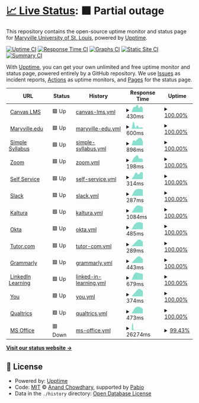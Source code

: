 # [📈 Live Status](https://Maryville-University-DLX.github.io/saints-status): <!--live status--> **🟧 Partial outage**

This repository contains the open-source uptime monitor and status page for [Maryville University of St. Louis](https://www.maryville.edu), powered by [Upptime](https://github.com/upptime/upptime).

[![Uptime CI](https://github.com/Maryville-University-DLX/saints-status/workflows/Uptime%20CI/badge.svg)](https://github.com/Maryville-University-DLX/saints-status/actions?query=workflow%3A%22Uptime+CI%22)
[![Response Time CI](https://github.com/Maryville-University-DLX/saints-status/workflows/Response%20Time%20CI/badge.svg)](https://github.com/Maryville-University-DLX/saints-status/actions?query=workflow%3A%22Response+Time+CI%22)
[![Graphs CI](https://github.com/Maryville-University-DLX/saints-status/workflows/Graphs%20CI/badge.svg)](https://github.com/Maryville-University-DLX/saints-status/actions?query=workflow%3A%22Graphs+CI%22)
[![Static Site CI](https://github.com/Maryville-University-DLX/saints-status/workflows/Static%20Site%20CI/badge.svg)](https://github.com/Maryville-University-DLX/saints-status/actions?query=workflow%3A%22Static+Site+CI%22)
[![Summary CI](https://github.com/Maryville-University-DLX/saints-status/workflows/Summary%20CI/badge.svg)](https://github.com/Maryville-University-DLX/saints-status/actions?query=workflow%3A%22Summary+CI%22)

With [Upptime](https://upptime.js.org), you can get your own unlimited and free uptime monitor and status page, powered entirely by a GitHub repository. We use [Issues](https://github.com/Maryville-University-DLX/saints-status/issues) as incident reports, [Actions](https://github.com/Maryville-University-DLX/saints-status/actions) as uptime monitors, and [Pages](https://Maryville-University-DLX.github.io/saints-status) for the status page.

<!--start: status pages-->
<!-- This summary is generated by Upptime (https://github.com/upptime/upptime) -->
<!-- Do not edit this manually, your changes will be overwritten -->
<!-- prettier-ignore -->
| URL | Status | History | Response Time | Uptime |
| --- | ------ | ------- | ------------- | ------ |
| <img alt="" src="https://maryville.instructure.com/favicon.ico" height="13"> [Canvas LMS](https://maryville.instructure.com) | 🟩 Up | [canvas-lms.yml](https://github.com/Maryville-University-DLX/saints-status/commits/HEAD/history/canvas-lms.yml) | <details><summary><img alt="Response time graph" src="./graphs/canvas-lms/response-time-week.png" height="20"> 430ms</summary><br><a href="https://Maryville-University-DLX.github.io/saints-status/history/canvas-lms"><img alt="Response time 430" src="https://img.shields.io/endpoint?url=https%3A%2F%2Fraw.githubusercontent.com%2FMaryville-University-DLX%2Fsaints-status%2FHEAD%2Fapi%2Fcanvas-lms%2Fresponse-time.json"></a><br><a href="https://Maryville-University-DLX.github.io/saints-status/history/canvas-lms"><img alt="24-hour response time 430" src="https://img.shields.io/endpoint?url=https%3A%2F%2Fraw.githubusercontent.com%2FMaryville-University-DLX%2Fsaints-status%2FHEAD%2Fapi%2Fcanvas-lms%2Fresponse-time-day.json"></a><br><a href="https://Maryville-University-DLX.github.io/saints-status/history/canvas-lms"><img alt="7-day response time 430" src="https://img.shields.io/endpoint?url=https%3A%2F%2Fraw.githubusercontent.com%2FMaryville-University-DLX%2Fsaints-status%2FHEAD%2Fapi%2Fcanvas-lms%2Fresponse-time-week.json"></a><br><a href="https://Maryville-University-DLX.github.io/saints-status/history/canvas-lms"><img alt="30-day response time 430" src="https://img.shields.io/endpoint?url=https%3A%2F%2Fraw.githubusercontent.com%2FMaryville-University-DLX%2Fsaints-status%2FHEAD%2Fapi%2Fcanvas-lms%2Fresponse-time-month.json"></a><br><a href="https://Maryville-University-DLX.github.io/saints-status/history/canvas-lms"><img alt="1-year response time 430" src="https://img.shields.io/endpoint?url=https%3A%2F%2Fraw.githubusercontent.com%2FMaryville-University-DLX%2Fsaints-status%2FHEAD%2Fapi%2Fcanvas-lms%2Fresponse-time-year.json"></a></details> | <details><summary><a href="https://Maryville-University-DLX.github.io/saints-status/history/canvas-lms">100.00%</a></summary><a href="https://Maryville-University-DLX.github.io/saints-status/history/canvas-lms"><img alt="All-time uptime 100.00%" src="https://img.shields.io/endpoint?url=https%3A%2F%2Fraw.githubusercontent.com%2FMaryville-University-DLX%2Fsaints-status%2FHEAD%2Fapi%2Fcanvas-lms%2Fuptime.json"></a><br><a href="https://Maryville-University-DLX.github.io/saints-status/history/canvas-lms"><img alt="24-hour uptime 100.00%" src="https://img.shields.io/endpoint?url=https%3A%2F%2Fraw.githubusercontent.com%2FMaryville-University-DLX%2Fsaints-status%2FHEAD%2Fapi%2Fcanvas-lms%2Fuptime-day.json"></a><br><a href="https://Maryville-University-DLX.github.io/saints-status/history/canvas-lms"><img alt="7-day uptime 100.00%" src="https://img.shields.io/endpoint?url=https%3A%2F%2Fraw.githubusercontent.com%2FMaryville-University-DLX%2Fsaints-status%2FHEAD%2Fapi%2Fcanvas-lms%2Fuptime-week.json"></a><br><a href="https://Maryville-University-DLX.github.io/saints-status/history/canvas-lms"><img alt="30-day uptime 100.00%" src="https://img.shields.io/endpoint?url=https%3A%2F%2Fraw.githubusercontent.com%2FMaryville-University-DLX%2Fsaints-status%2FHEAD%2Fapi%2Fcanvas-lms%2Fuptime-month.json"></a><br><a href="https://Maryville-University-DLX.github.io/saints-status/history/canvas-lms"><img alt="1-year uptime 100.00%" src="https://img.shields.io/endpoint?url=https%3A%2F%2Fraw.githubusercontent.com%2FMaryville-University-DLX%2Fsaints-status%2FHEAD%2Fapi%2Fcanvas-lms%2Fuptime-year.json"></a></details>
| <img alt="" src="https://icons.duckduckgo.com/ip3/www.maryville.edu.ico" height="13"> [Maryville.edu](https://www.maryville.edu) | 🟩 Up | [maryville-edu.yml](https://github.com/Maryville-University-DLX/saints-status/commits/HEAD/history/maryville-edu.yml) | <details><summary><img alt="Response time graph" src="./graphs/maryville-edu/response-time-week.png" height="20"> 600ms</summary><br><a href="https://Maryville-University-DLX.github.io/saints-status/history/maryville-edu"><img alt="Response time 600" src="https://img.shields.io/endpoint?url=https%3A%2F%2Fraw.githubusercontent.com%2FMaryville-University-DLX%2Fsaints-status%2FHEAD%2Fapi%2Fmaryville-edu%2Fresponse-time.json"></a><br><a href="https://Maryville-University-DLX.github.io/saints-status/history/maryville-edu"><img alt="24-hour response time 600" src="https://img.shields.io/endpoint?url=https%3A%2F%2Fraw.githubusercontent.com%2FMaryville-University-DLX%2Fsaints-status%2FHEAD%2Fapi%2Fmaryville-edu%2Fresponse-time-day.json"></a><br><a href="https://Maryville-University-DLX.github.io/saints-status/history/maryville-edu"><img alt="7-day response time 600" src="https://img.shields.io/endpoint?url=https%3A%2F%2Fraw.githubusercontent.com%2FMaryville-University-DLX%2Fsaints-status%2FHEAD%2Fapi%2Fmaryville-edu%2Fresponse-time-week.json"></a><br><a href="https://Maryville-University-DLX.github.io/saints-status/history/maryville-edu"><img alt="30-day response time 600" src="https://img.shields.io/endpoint?url=https%3A%2F%2Fraw.githubusercontent.com%2FMaryville-University-DLX%2Fsaints-status%2FHEAD%2Fapi%2Fmaryville-edu%2Fresponse-time-month.json"></a><br><a href="https://Maryville-University-DLX.github.io/saints-status/history/maryville-edu"><img alt="1-year response time 600" src="https://img.shields.io/endpoint?url=https%3A%2F%2Fraw.githubusercontent.com%2FMaryville-University-DLX%2Fsaints-status%2FHEAD%2Fapi%2Fmaryville-edu%2Fresponse-time-year.json"></a></details> | <details><summary><a href="https://Maryville-University-DLX.github.io/saints-status/history/maryville-edu">100.00%</a></summary><a href="https://Maryville-University-DLX.github.io/saints-status/history/maryville-edu"><img alt="All-time uptime 100.00%" src="https://img.shields.io/endpoint?url=https%3A%2F%2Fraw.githubusercontent.com%2FMaryville-University-DLX%2Fsaints-status%2FHEAD%2Fapi%2Fmaryville-edu%2Fuptime.json"></a><br><a href="https://Maryville-University-DLX.github.io/saints-status/history/maryville-edu"><img alt="24-hour uptime 100.00%" src="https://img.shields.io/endpoint?url=https%3A%2F%2Fraw.githubusercontent.com%2FMaryville-University-DLX%2Fsaints-status%2FHEAD%2Fapi%2Fmaryville-edu%2Fuptime-day.json"></a><br><a href="https://Maryville-University-DLX.github.io/saints-status/history/maryville-edu"><img alt="7-day uptime 100.00%" src="https://img.shields.io/endpoint?url=https%3A%2F%2Fraw.githubusercontent.com%2FMaryville-University-DLX%2Fsaints-status%2FHEAD%2Fapi%2Fmaryville-edu%2Fuptime-week.json"></a><br><a href="https://Maryville-University-DLX.github.io/saints-status/history/maryville-edu"><img alt="30-day uptime 100.00%" src="https://img.shields.io/endpoint?url=https%3A%2F%2Fraw.githubusercontent.com%2FMaryville-University-DLX%2Fsaints-status%2FHEAD%2Fapi%2Fmaryville-edu%2Fuptime-month.json"></a><br><a href="https://Maryville-University-DLX.github.io/saints-status/history/maryville-edu"><img alt="1-year uptime 100.00%" src="https://img.shields.io/endpoint?url=https%3A%2F%2Fraw.githubusercontent.com%2FMaryville-University-DLX%2Fsaints-status%2FHEAD%2Fapi%2Fmaryville-edu%2Fuptime-year.json"></a></details>
| <img alt="" src="https://icons.duckduckgo.com/ip3/maryville.simplesyllabus.com.ico" height="13"> [Simple Syllabus](https://maryville.simplesyllabus.com/) | 🟩 Up | [simple-syllabus.yml](https://github.com/Maryville-University-DLX/saints-status/commits/HEAD/history/simple-syllabus.yml) | <details><summary><img alt="Response time graph" src="./graphs/simple-syllabus/response-time-week.png" height="20"> 896ms</summary><br><a href="https://Maryville-University-DLX.github.io/saints-status/history/simple-syllabus"><img alt="Response time 896" src="https://img.shields.io/endpoint?url=https%3A%2F%2Fraw.githubusercontent.com%2FMaryville-University-DLX%2Fsaints-status%2FHEAD%2Fapi%2Fsimple-syllabus%2Fresponse-time.json"></a><br><a href="https://Maryville-University-DLX.github.io/saints-status/history/simple-syllabus"><img alt="24-hour response time 896" src="https://img.shields.io/endpoint?url=https%3A%2F%2Fraw.githubusercontent.com%2FMaryville-University-DLX%2Fsaints-status%2FHEAD%2Fapi%2Fsimple-syllabus%2Fresponse-time-day.json"></a><br><a href="https://Maryville-University-DLX.github.io/saints-status/history/simple-syllabus"><img alt="7-day response time 896" src="https://img.shields.io/endpoint?url=https%3A%2F%2Fraw.githubusercontent.com%2FMaryville-University-DLX%2Fsaints-status%2FHEAD%2Fapi%2Fsimple-syllabus%2Fresponse-time-week.json"></a><br><a href="https://Maryville-University-DLX.github.io/saints-status/history/simple-syllabus"><img alt="30-day response time 896" src="https://img.shields.io/endpoint?url=https%3A%2F%2Fraw.githubusercontent.com%2FMaryville-University-DLX%2Fsaints-status%2FHEAD%2Fapi%2Fsimple-syllabus%2Fresponse-time-month.json"></a><br><a href="https://Maryville-University-DLX.github.io/saints-status/history/simple-syllabus"><img alt="1-year response time 896" src="https://img.shields.io/endpoint?url=https%3A%2F%2Fraw.githubusercontent.com%2FMaryville-University-DLX%2Fsaints-status%2FHEAD%2Fapi%2Fsimple-syllabus%2Fresponse-time-year.json"></a></details> | <details><summary><a href="https://Maryville-University-DLX.github.io/saints-status/history/simple-syllabus">100.00%</a></summary><a href="https://Maryville-University-DLX.github.io/saints-status/history/simple-syllabus"><img alt="All-time uptime 100.00%" src="https://img.shields.io/endpoint?url=https%3A%2F%2Fraw.githubusercontent.com%2FMaryville-University-DLX%2Fsaints-status%2FHEAD%2Fapi%2Fsimple-syllabus%2Fuptime.json"></a><br><a href="https://Maryville-University-DLX.github.io/saints-status/history/simple-syllabus"><img alt="24-hour uptime 100.00%" src="https://img.shields.io/endpoint?url=https%3A%2F%2Fraw.githubusercontent.com%2FMaryville-University-DLX%2Fsaints-status%2FHEAD%2Fapi%2Fsimple-syllabus%2Fuptime-day.json"></a><br><a href="https://Maryville-University-DLX.github.io/saints-status/history/simple-syllabus"><img alt="7-day uptime 100.00%" src="https://img.shields.io/endpoint?url=https%3A%2F%2Fraw.githubusercontent.com%2FMaryville-University-DLX%2Fsaints-status%2FHEAD%2Fapi%2Fsimple-syllabus%2Fuptime-week.json"></a><br><a href="https://Maryville-University-DLX.github.io/saints-status/history/simple-syllabus"><img alt="30-day uptime 100.00%" src="https://img.shields.io/endpoint?url=https%3A%2F%2Fraw.githubusercontent.com%2FMaryville-University-DLX%2Fsaints-status%2FHEAD%2Fapi%2Fsimple-syllabus%2Fuptime-month.json"></a><br><a href="https://Maryville-University-DLX.github.io/saints-status/history/simple-syllabus"><img alt="1-year uptime 100.00%" src="https://img.shields.io/endpoint?url=https%3A%2F%2Fraw.githubusercontent.com%2FMaryville-University-DLX%2Fsaints-status%2FHEAD%2Fapi%2Fsimple-syllabus%2Fuptime-year.json"></a></details>
| <img alt="" src="https://icons.duckduckgo.com/ip3/maryvilleu.zoom.us.ico" height="13"> [Zoom](https://maryvilleu.zoom.us/) | 🟩 Up | [zoom.yml](https://github.com/Maryville-University-DLX/saints-status/commits/HEAD/history/zoom.yml) | <details><summary><img alt="Response time graph" src="./graphs/zoom/response-time-week.png" height="20"> 198ms</summary><br><a href="https://Maryville-University-DLX.github.io/saints-status/history/zoom"><img alt="Response time 198" src="https://img.shields.io/endpoint?url=https%3A%2F%2Fraw.githubusercontent.com%2FMaryville-University-DLX%2Fsaints-status%2FHEAD%2Fapi%2Fzoom%2Fresponse-time.json"></a><br><a href="https://Maryville-University-DLX.github.io/saints-status/history/zoom"><img alt="24-hour response time 198" src="https://img.shields.io/endpoint?url=https%3A%2F%2Fraw.githubusercontent.com%2FMaryville-University-DLX%2Fsaints-status%2FHEAD%2Fapi%2Fzoom%2Fresponse-time-day.json"></a><br><a href="https://Maryville-University-DLX.github.io/saints-status/history/zoom"><img alt="7-day response time 198" src="https://img.shields.io/endpoint?url=https%3A%2F%2Fraw.githubusercontent.com%2FMaryville-University-DLX%2Fsaints-status%2FHEAD%2Fapi%2Fzoom%2Fresponse-time-week.json"></a><br><a href="https://Maryville-University-DLX.github.io/saints-status/history/zoom"><img alt="30-day response time 198" src="https://img.shields.io/endpoint?url=https%3A%2F%2Fraw.githubusercontent.com%2FMaryville-University-DLX%2Fsaints-status%2FHEAD%2Fapi%2Fzoom%2Fresponse-time-month.json"></a><br><a href="https://Maryville-University-DLX.github.io/saints-status/history/zoom"><img alt="1-year response time 198" src="https://img.shields.io/endpoint?url=https%3A%2F%2Fraw.githubusercontent.com%2FMaryville-University-DLX%2Fsaints-status%2FHEAD%2Fapi%2Fzoom%2Fresponse-time-year.json"></a></details> | <details><summary><a href="https://Maryville-University-DLX.github.io/saints-status/history/zoom">100.00%</a></summary><a href="https://Maryville-University-DLX.github.io/saints-status/history/zoom"><img alt="All-time uptime 100.00%" src="https://img.shields.io/endpoint?url=https%3A%2F%2Fraw.githubusercontent.com%2FMaryville-University-DLX%2Fsaints-status%2FHEAD%2Fapi%2Fzoom%2Fuptime.json"></a><br><a href="https://Maryville-University-DLX.github.io/saints-status/history/zoom"><img alt="24-hour uptime 100.00%" src="https://img.shields.io/endpoint?url=https%3A%2F%2Fraw.githubusercontent.com%2FMaryville-University-DLX%2Fsaints-status%2FHEAD%2Fapi%2Fzoom%2Fuptime-day.json"></a><br><a href="https://Maryville-University-DLX.github.io/saints-status/history/zoom"><img alt="7-day uptime 100.00%" src="https://img.shields.io/endpoint?url=https%3A%2F%2Fraw.githubusercontent.com%2FMaryville-University-DLX%2Fsaints-status%2FHEAD%2Fapi%2Fzoom%2Fuptime-week.json"></a><br><a href="https://Maryville-University-DLX.github.io/saints-status/history/zoom"><img alt="30-day uptime 100.00%" src="https://img.shields.io/endpoint?url=https%3A%2F%2Fraw.githubusercontent.com%2FMaryville-University-DLX%2Fsaints-status%2FHEAD%2Fapi%2Fzoom%2Fuptime-month.json"></a><br><a href="https://Maryville-University-DLX.github.io/saints-status/history/zoom"><img alt="1-year uptime 100.00%" src="https://img.shields.io/endpoint?url=https%3A%2F%2Fraw.githubusercontent.com%2FMaryville-University-DLX%2Fsaints-status%2FHEAD%2Fapi%2Fzoom%2Fuptime-year.json"></a></details>
| <img alt="" src="https://icons.duckduckgo.com/ip3/selfservice.maryville.edu.ico" height="13"> [Self Service](https://selfservice.maryville.edu/Student) | 🟩 Up | [self-service.yml](https://github.com/Maryville-University-DLX/saints-status/commits/HEAD/history/self-service.yml) | <details><summary><img alt="Response time graph" src="./graphs/self-service/response-time-week.png" height="20"> 314ms</summary><br><a href="https://Maryville-University-DLX.github.io/saints-status/history/self-service"><img alt="Response time 314" src="https://img.shields.io/endpoint?url=https%3A%2F%2Fraw.githubusercontent.com%2FMaryville-University-DLX%2Fsaints-status%2FHEAD%2Fapi%2Fself-service%2Fresponse-time.json"></a><br><a href="https://Maryville-University-DLX.github.io/saints-status/history/self-service"><img alt="24-hour response time 314" src="https://img.shields.io/endpoint?url=https%3A%2F%2Fraw.githubusercontent.com%2FMaryville-University-DLX%2Fsaints-status%2FHEAD%2Fapi%2Fself-service%2Fresponse-time-day.json"></a><br><a href="https://Maryville-University-DLX.github.io/saints-status/history/self-service"><img alt="7-day response time 314" src="https://img.shields.io/endpoint?url=https%3A%2F%2Fraw.githubusercontent.com%2FMaryville-University-DLX%2Fsaints-status%2FHEAD%2Fapi%2Fself-service%2Fresponse-time-week.json"></a><br><a href="https://Maryville-University-DLX.github.io/saints-status/history/self-service"><img alt="30-day response time 314" src="https://img.shields.io/endpoint?url=https%3A%2F%2Fraw.githubusercontent.com%2FMaryville-University-DLX%2Fsaints-status%2FHEAD%2Fapi%2Fself-service%2Fresponse-time-month.json"></a><br><a href="https://Maryville-University-DLX.github.io/saints-status/history/self-service"><img alt="1-year response time 314" src="https://img.shields.io/endpoint?url=https%3A%2F%2Fraw.githubusercontent.com%2FMaryville-University-DLX%2Fsaints-status%2FHEAD%2Fapi%2Fself-service%2Fresponse-time-year.json"></a></details> | <details><summary><a href="https://Maryville-University-DLX.github.io/saints-status/history/self-service">100.00%</a></summary><a href="https://Maryville-University-DLX.github.io/saints-status/history/self-service"><img alt="All-time uptime 100.00%" src="https://img.shields.io/endpoint?url=https%3A%2F%2Fraw.githubusercontent.com%2FMaryville-University-DLX%2Fsaints-status%2FHEAD%2Fapi%2Fself-service%2Fuptime.json"></a><br><a href="https://Maryville-University-DLX.github.io/saints-status/history/self-service"><img alt="24-hour uptime 100.00%" src="https://img.shields.io/endpoint?url=https%3A%2F%2Fraw.githubusercontent.com%2FMaryville-University-DLX%2Fsaints-status%2FHEAD%2Fapi%2Fself-service%2Fuptime-day.json"></a><br><a href="https://Maryville-University-DLX.github.io/saints-status/history/self-service"><img alt="7-day uptime 100.00%" src="https://img.shields.io/endpoint?url=https%3A%2F%2Fraw.githubusercontent.com%2FMaryville-University-DLX%2Fsaints-status%2FHEAD%2Fapi%2Fself-service%2Fuptime-week.json"></a><br><a href="https://Maryville-University-DLX.github.io/saints-status/history/self-service"><img alt="30-day uptime 100.00%" src="https://img.shields.io/endpoint?url=https%3A%2F%2Fraw.githubusercontent.com%2FMaryville-University-DLX%2Fsaints-status%2FHEAD%2Fapi%2Fself-service%2Fuptime-month.json"></a><br><a href="https://Maryville-University-DLX.github.io/saints-status/history/self-service"><img alt="1-year uptime 100.00%" src="https://img.shields.io/endpoint?url=https%3A%2F%2Fraw.githubusercontent.com%2FMaryville-University-DLX%2Fsaints-status%2FHEAD%2Fapi%2Fself-service%2Fuptime-year.json"></a></details>
| <img alt="" src="https://icons.duckduckgo.com/ip3/maryville.enterprise.slack.com.ico" height="13"> [Slack](https://maryville.enterprise.slack.com) | 🟩 Up | [slack.yml](https://github.com/Maryville-University-DLX/saints-status/commits/HEAD/history/slack.yml) | <details><summary><img alt="Response time graph" src="./graphs/slack/response-time-week.png" height="20"> 287ms</summary><br><a href="https://Maryville-University-DLX.github.io/saints-status/history/slack"><img alt="Response time 287" src="https://img.shields.io/endpoint?url=https%3A%2F%2Fraw.githubusercontent.com%2FMaryville-University-DLX%2Fsaints-status%2FHEAD%2Fapi%2Fslack%2Fresponse-time.json"></a><br><a href="https://Maryville-University-DLX.github.io/saints-status/history/slack"><img alt="24-hour response time 287" src="https://img.shields.io/endpoint?url=https%3A%2F%2Fraw.githubusercontent.com%2FMaryville-University-DLX%2Fsaints-status%2FHEAD%2Fapi%2Fslack%2Fresponse-time-day.json"></a><br><a href="https://Maryville-University-DLX.github.io/saints-status/history/slack"><img alt="7-day response time 287" src="https://img.shields.io/endpoint?url=https%3A%2F%2Fraw.githubusercontent.com%2FMaryville-University-DLX%2Fsaints-status%2FHEAD%2Fapi%2Fslack%2Fresponse-time-week.json"></a><br><a href="https://Maryville-University-DLX.github.io/saints-status/history/slack"><img alt="30-day response time 287" src="https://img.shields.io/endpoint?url=https%3A%2F%2Fraw.githubusercontent.com%2FMaryville-University-DLX%2Fsaints-status%2FHEAD%2Fapi%2Fslack%2Fresponse-time-month.json"></a><br><a href="https://Maryville-University-DLX.github.io/saints-status/history/slack"><img alt="1-year response time 287" src="https://img.shields.io/endpoint?url=https%3A%2F%2Fraw.githubusercontent.com%2FMaryville-University-DLX%2Fsaints-status%2FHEAD%2Fapi%2Fslack%2Fresponse-time-year.json"></a></details> | <details><summary><a href="https://Maryville-University-DLX.github.io/saints-status/history/slack">100.00%</a></summary><a href="https://Maryville-University-DLX.github.io/saints-status/history/slack"><img alt="All-time uptime 100.00%" src="https://img.shields.io/endpoint?url=https%3A%2F%2Fraw.githubusercontent.com%2FMaryville-University-DLX%2Fsaints-status%2FHEAD%2Fapi%2Fslack%2Fuptime.json"></a><br><a href="https://Maryville-University-DLX.github.io/saints-status/history/slack"><img alt="24-hour uptime 100.00%" src="https://img.shields.io/endpoint?url=https%3A%2F%2Fraw.githubusercontent.com%2FMaryville-University-DLX%2Fsaints-status%2FHEAD%2Fapi%2Fslack%2Fuptime-day.json"></a><br><a href="https://Maryville-University-DLX.github.io/saints-status/history/slack"><img alt="7-day uptime 100.00%" src="https://img.shields.io/endpoint?url=https%3A%2F%2Fraw.githubusercontent.com%2FMaryville-University-DLX%2Fsaints-status%2FHEAD%2Fapi%2Fslack%2Fuptime-week.json"></a><br><a href="https://Maryville-University-DLX.github.io/saints-status/history/slack"><img alt="30-day uptime 100.00%" src="https://img.shields.io/endpoint?url=https%3A%2F%2Fraw.githubusercontent.com%2FMaryville-University-DLX%2Fsaints-status%2FHEAD%2Fapi%2Fslack%2Fuptime-month.json"></a><br><a href="https://Maryville-University-DLX.github.io/saints-status/history/slack"><img alt="1-year uptime 100.00%" src="https://img.shields.io/endpoint?url=https%3A%2F%2Fraw.githubusercontent.com%2FMaryville-University-DLX%2Fsaints-status%2FHEAD%2Fapi%2Fslack%2Fuptime-year.json"></a></details>
| <img alt="" src="https://icons.duckduckgo.com/ip3/maryville.mediaspace.kaltura.com.ico" height="13"> [Kaltura](https://maryville.mediaspace.kaltura.com/) | 🟩 Up | [kaltura.yml](https://github.com/Maryville-University-DLX/saints-status/commits/HEAD/history/kaltura.yml) | <details><summary><img alt="Response time graph" src="./graphs/kaltura/response-time-week.png" height="20"> 1084ms</summary><br><a href="https://Maryville-University-DLX.github.io/saints-status/history/kaltura"><img alt="Response time 1084" src="https://img.shields.io/endpoint?url=https%3A%2F%2Fraw.githubusercontent.com%2FMaryville-University-DLX%2Fsaints-status%2FHEAD%2Fapi%2Fkaltura%2Fresponse-time.json"></a><br><a href="https://Maryville-University-DLX.github.io/saints-status/history/kaltura"><img alt="24-hour response time 1084" src="https://img.shields.io/endpoint?url=https%3A%2F%2Fraw.githubusercontent.com%2FMaryville-University-DLX%2Fsaints-status%2FHEAD%2Fapi%2Fkaltura%2Fresponse-time-day.json"></a><br><a href="https://Maryville-University-DLX.github.io/saints-status/history/kaltura"><img alt="7-day response time 1084" src="https://img.shields.io/endpoint?url=https%3A%2F%2Fraw.githubusercontent.com%2FMaryville-University-DLX%2Fsaints-status%2FHEAD%2Fapi%2Fkaltura%2Fresponse-time-week.json"></a><br><a href="https://Maryville-University-DLX.github.io/saints-status/history/kaltura"><img alt="30-day response time 1084" src="https://img.shields.io/endpoint?url=https%3A%2F%2Fraw.githubusercontent.com%2FMaryville-University-DLX%2Fsaints-status%2FHEAD%2Fapi%2Fkaltura%2Fresponse-time-month.json"></a><br><a href="https://Maryville-University-DLX.github.io/saints-status/history/kaltura"><img alt="1-year response time 1084" src="https://img.shields.io/endpoint?url=https%3A%2F%2Fraw.githubusercontent.com%2FMaryville-University-DLX%2Fsaints-status%2FHEAD%2Fapi%2Fkaltura%2Fresponse-time-year.json"></a></details> | <details><summary><a href="https://Maryville-University-DLX.github.io/saints-status/history/kaltura">100.00%</a></summary><a href="https://Maryville-University-DLX.github.io/saints-status/history/kaltura"><img alt="All-time uptime 100.00%" src="https://img.shields.io/endpoint?url=https%3A%2F%2Fraw.githubusercontent.com%2FMaryville-University-DLX%2Fsaints-status%2FHEAD%2Fapi%2Fkaltura%2Fuptime.json"></a><br><a href="https://Maryville-University-DLX.github.io/saints-status/history/kaltura"><img alt="24-hour uptime 100.00%" src="https://img.shields.io/endpoint?url=https%3A%2F%2Fraw.githubusercontent.com%2FMaryville-University-DLX%2Fsaints-status%2FHEAD%2Fapi%2Fkaltura%2Fuptime-day.json"></a><br><a href="https://Maryville-University-DLX.github.io/saints-status/history/kaltura"><img alt="7-day uptime 100.00%" src="https://img.shields.io/endpoint?url=https%3A%2F%2Fraw.githubusercontent.com%2FMaryville-University-DLX%2Fsaints-status%2FHEAD%2Fapi%2Fkaltura%2Fuptime-week.json"></a><br><a href="https://Maryville-University-DLX.github.io/saints-status/history/kaltura"><img alt="30-day uptime 100.00%" src="https://img.shields.io/endpoint?url=https%3A%2F%2Fraw.githubusercontent.com%2FMaryville-University-DLX%2Fsaints-status%2FHEAD%2Fapi%2Fkaltura%2Fuptime-month.json"></a><br><a href="https://Maryville-University-DLX.github.io/saints-status/history/kaltura"><img alt="1-year uptime 100.00%" src="https://img.shields.io/endpoint?url=https%3A%2F%2Fraw.githubusercontent.com%2FMaryville-University-DLX%2Fsaints-status%2FHEAD%2Fapi%2Fkaltura%2Fuptime-year.json"></a></details>
| <img alt="" src="https://icons.duckduckgo.com/ip3/launch.maryville.edu.ico" height="13"> [Okta](https://launch.maryville.edu) | 🟩 Up | [okta.yml](https://github.com/Maryville-University-DLX/saints-status/commits/HEAD/history/okta.yml) | <details><summary><img alt="Response time graph" src="./graphs/okta/response-time-week.png" height="20"> 485ms</summary><br><a href="https://Maryville-University-DLX.github.io/saints-status/history/okta"><img alt="Response time 485" src="https://img.shields.io/endpoint?url=https%3A%2F%2Fraw.githubusercontent.com%2FMaryville-University-DLX%2Fsaints-status%2FHEAD%2Fapi%2Fokta%2Fresponse-time.json"></a><br><a href="https://Maryville-University-DLX.github.io/saints-status/history/okta"><img alt="24-hour response time 485" src="https://img.shields.io/endpoint?url=https%3A%2F%2Fraw.githubusercontent.com%2FMaryville-University-DLX%2Fsaints-status%2FHEAD%2Fapi%2Fokta%2Fresponse-time-day.json"></a><br><a href="https://Maryville-University-DLX.github.io/saints-status/history/okta"><img alt="7-day response time 485" src="https://img.shields.io/endpoint?url=https%3A%2F%2Fraw.githubusercontent.com%2FMaryville-University-DLX%2Fsaints-status%2FHEAD%2Fapi%2Fokta%2Fresponse-time-week.json"></a><br><a href="https://Maryville-University-DLX.github.io/saints-status/history/okta"><img alt="30-day response time 485" src="https://img.shields.io/endpoint?url=https%3A%2F%2Fraw.githubusercontent.com%2FMaryville-University-DLX%2Fsaints-status%2FHEAD%2Fapi%2Fokta%2Fresponse-time-month.json"></a><br><a href="https://Maryville-University-DLX.github.io/saints-status/history/okta"><img alt="1-year response time 485" src="https://img.shields.io/endpoint?url=https%3A%2F%2Fraw.githubusercontent.com%2FMaryville-University-DLX%2Fsaints-status%2FHEAD%2Fapi%2Fokta%2Fresponse-time-year.json"></a></details> | <details><summary><a href="https://Maryville-University-DLX.github.io/saints-status/history/okta">100.00%</a></summary><a href="https://Maryville-University-DLX.github.io/saints-status/history/okta"><img alt="All-time uptime 100.00%" src="https://img.shields.io/endpoint?url=https%3A%2F%2Fraw.githubusercontent.com%2FMaryville-University-DLX%2Fsaints-status%2FHEAD%2Fapi%2Fokta%2Fuptime.json"></a><br><a href="https://Maryville-University-DLX.github.io/saints-status/history/okta"><img alt="24-hour uptime 100.00%" src="https://img.shields.io/endpoint?url=https%3A%2F%2Fraw.githubusercontent.com%2FMaryville-University-DLX%2Fsaints-status%2FHEAD%2Fapi%2Fokta%2Fuptime-day.json"></a><br><a href="https://Maryville-University-DLX.github.io/saints-status/history/okta"><img alt="7-day uptime 100.00%" src="https://img.shields.io/endpoint?url=https%3A%2F%2Fraw.githubusercontent.com%2FMaryville-University-DLX%2Fsaints-status%2FHEAD%2Fapi%2Fokta%2Fuptime-week.json"></a><br><a href="https://Maryville-University-DLX.github.io/saints-status/history/okta"><img alt="30-day uptime 100.00%" src="https://img.shields.io/endpoint?url=https%3A%2F%2Fraw.githubusercontent.com%2FMaryville-University-DLX%2Fsaints-status%2FHEAD%2Fapi%2Fokta%2Fuptime-month.json"></a><br><a href="https://Maryville-University-DLX.github.io/saints-status/history/okta"><img alt="1-year uptime 100.00%" src="https://img.shields.io/endpoint?url=https%3A%2F%2Fraw.githubusercontent.com%2FMaryville-University-DLX%2Fsaints-status%2FHEAD%2Fapi%2Fokta%2Fuptime-year.json"></a></details>
| <img alt="" src="https://icons.duckduckgo.com/ip3/leo.tutor.com.ico" height="13"> [Tutor.com](https://leo.tutor.com/) | 🟩 Up | [tutor-com.yml](https://github.com/Maryville-University-DLX/saints-status/commits/HEAD/history/tutor-com.yml) | <details><summary><img alt="Response time graph" src="./graphs/tutor-com/response-time-week.png" height="20"> 289ms</summary><br><a href="https://Maryville-University-DLX.github.io/saints-status/history/tutor-com"><img alt="Response time 289" src="https://img.shields.io/endpoint?url=https%3A%2F%2Fraw.githubusercontent.com%2FMaryville-University-DLX%2Fsaints-status%2FHEAD%2Fapi%2Ftutor-com%2Fresponse-time.json"></a><br><a href="https://Maryville-University-DLX.github.io/saints-status/history/tutor-com"><img alt="24-hour response time 289" src="https://img.shields.io/endpoint?url=https%3A%2F%2Fraw.githubusercontent.com%2FMaryville-University-DLX%2Fsaints-status%2FHEAD%2Fapi%2Ftutor-com%2Fresponse-time-day.json"></a><br><a href="https://Maryville-University-DLX.github.io/saints-status/history/tutor-com"><img alt="7-day response time 289" src="https://img.shields.io/endpoint?url=https%3A%2F%2Fraw.githubusercontent.com%2FMaryville-University-DLX%2Fsaints-status%2FHEAD%2Fapi%2Ftutor-com%2Fresponse-time-week.json"></a><br><a href="https://Maryville-University-DLX.github.io/saints-status/history/tutor-com"><img alt="30-day response time 289" src="https://img.shields.io/endpoint?url=https%3A%2F%2Fraw.githubusercontent.com%2FMaryville-University-DLX%2Fsaints-status%2FHEAD%2Fapi%2Ftutor-com%2Fresponse-time-month.json"></a><br><a href="https://Maryville-University-DLX.github.io/saints-status/history/tutor-com"><img alt="1-year response time 289" src="https://img.shields.io/endpoint?url=https%3A%2F%2Fraw.githubusercontent.com%2FMaryville-University-DLX%2Fsaints-status%2FHEAD%2Fapi%2Ftutor-com%2Fresponse-time-year.json"></a></details> | <details><summary><a href="https://Maryville-University-DLX.github.io/saints-status/history/tutor-com">100.00%</a></summary><a href="https://Maryville-University-DLX.github.io/saints-status/history/tutor-com"><img alt="All-time uptime 100.00%" src="https://img.shields.io/endpoint?url=https%3A%2F%2Fraw.githubusercontent.com%2FMaryville-University-DLX%2Fsaints-status%2FHEAD%2Fapi%2Ftutor-com%2Fuptime.json"></a><br><a href="https://Maryville-University-DLX.github.io/saints-status/history/tutor-com"><img alt="24-hour uptime 100.00%" src="https://img.shields.io/endpoint?url=https%3A%2F%2Fraw.githubusercontent.com%2FMaryville-University-DLX%2Fsaints-status%2FHEAD%2Fapi%2Ftutor-com%2Fuptime-day.json"></a><br><a href="https://Maryville-University-DLX.github.io/saints-status/history/tutor-com"><img alt="7-day uptime 100.00%" src="https://img.shields.io/endpoint?url=https%3A%2F%2Fraw.githubusercontent.com%2FMaryville-University-DLX%2Fsaints-status%2FHEAD%2Fapi%2Ftutor-com%2Fuptime-week.json"></a><br><a href="https://Maryville-University-DLX.github.io/saints-status/history/tutor-com"><img alt="30-day uptime 100.00%" src="https://img.shields.io/endpoint?url=https%3A%2F%2Fraw.githubusercontent.com%2FMaryville-University-DLX%2Fsaints-status%2FHEAD%2Fapi%2Ftutor-com%2Fuptime-month.json"></a><br><a href="https://Maryville-University-DLX.github.io/saints-status/history/tutor-com"><img alt="1-year uptime 100.00%" src="https://img.shields.io/endpoint?url=https%3A%2F%2Fraw.githubusercontent.com%2FMaryville-University-DLX%2Fsaints-status%2FHEAD%2Fapi%2Ftutor-com%2Fuptime-year.json"></a></details>
| <img alt="" src="https://icons.duckduckgo.com/ip3/app.grammarly.com.ico" height="13"> [Grammarly](https://app.grammarly.com/) | 🟩 Up | [grammarly.yml](https://github.com/Maryville-University-DLX/saints-status/commits/HEAD/history/grammarly.yml) | <details><summary><img alt="Response time graph" src="./graphs/grammarly/response-time-week.png" height="20"> 443ms</summary><br><a href="https://Maryville-University-DLX.github.io/saints-status/history/grammarly"><img alt="Response time 443" src="https://img.shields.io/endpoint?url=https%3A%2F%2Fraw.githubusercontent.com%2FMaryville-University-DLX%2Fsaints-status%2FHEAD%2Fapi%2Fgrammarly%2Fresponse-time.json"></a><br><a href="https://Maryville-University-DLX.github.io/saints-status/history/grammarly"><img alt="24-hour response time 443" src="https://img.shields.io/endpoint?url=https%3A%2F%2Fraw.githubusercontent.com%2FMaryville-University-DLX%2Fsaints-status%2FHEAD%2Fapi%2Fgrammarly%2Fresponse-time-day.json"></a><br><a href="https://Maryville-University-DLX.github.io/saints-status/history/grammarly"><img alt="7-day response time 443" src="https://img.shields.io/endpoint?url=https%3A%2F%2Fraw.githubusercontent.com%2FMaryville-University-DLX%2Fsaints-status%2FHEAD%2Fapi%2Fgrammarly%2Fresponse-time-week.json"></a><br><a href="https://Maryville-University-DLX.github.io/saints-status/history/grammarly"><img alt="30-day response time 443" src="https://img.shields.io/endpoint?url=https%3A%2F%2Fraw.githubusercontent.com%2FMaryville-University-DLX%2Fsaints-status%2FHEAD%2Fapi%2Fgrammarly%2Fresponse-time-month.json"></a><br><a href="https://Maryville-University-DLX.github.io/saints-status/history/grammarly"><img alt="1-year response time 443" src="https://img.shields.io/endpoint?url=https%3A%2F%2Fraw.githubusercontent.com%2FMaryville-University-DLX%2Fsaints-status%2FHEAD%2Fapi%2Fgrammarly%2Fresponse-time-year.json"></a></details> | <details><summary><a href="https://Maryville-University-DLX.github.io/saints-status/history/grammarly">100.00%</a></summary><a href="https://Maryville-University-DLX.github.io/saints-status/history/grammarly"><img alt="All-time uptime 100.00%" src="https://img.shields.io/endpoint?url=https%3A%2F%2Fraw.githubusercontent.com%2FMaryville-University-DLX%2Fsaints-status%2FHEAD%2Fapi%2Fgrammarly%2Fuptime.json"></a><br><a href="https://Maryville-University-DLX.github.io/saints-status/history/grammarly"><img alt="24-hour uptime 100.00%" src="https://img.shields.io/endpoint?url=https%3A%2F%2Fraw.githubusercontent.com%2FMaryville-University-DLX%2Fsaints-status%2FHEAD%2Fapi%2Fgrammarly%2Fuptime-day.json"></a><br><a href="https://Maryville-University-DLX.github.io/saints-status/history/grammarly"><img alt="7-day uptime 100.00%" src="https://img.shields.io/endpoint?url=https%3A%2F%2Fraw.githubusercontent.com%2FMaryville-University-DLX%2Fsaints-status%2FHEAD%2Fapi%2Fgrammarly%2Fuptime-week.json"></a><br><a href="https://Maryville-University-DLX.github.io/saints-status/history/grammarly"><img alt="30-day uptime 100.00%" src="https://img.shields.io/endpoint?url=https%3A%2F%2Fraw.githubusercontent.com%2FMaryville-University-DLX%2Fsaints-status%2FHEAD%2Fapi%2Fgrammarly%2Fuptime-month.json"></a><br><a href="https://Maryville-University-DLX.github.io/saints-status/history/grammarly"><img alt="1-year uptime 100.00%" src="https://img.shields.io/endpoint?url=https%3A%2F%2Fraw.githubusercontent.com%2FMaryville-University-DLX%2Fsaints-status%2FHEAD%2Fapi%2Fgrammarly%2Fuptime-year.json"></a></details>
| <img alt="" src="https://icons.duckduckgo.com/ip3/www.linkedin.com.ico" height="13"> [LinkedIn Learning](https://www.linkedin.com/learning/) | 🟩 Up | [linked-in-learning.yml](https://github.com/Maryville-University-DLX/saints-status/commits/HEAD/history/linked-in-learning.yml) | <details><summary><img alt="Response time graph" src="./graphs/linked-in-learning/response-time-week.png" height="20"> 679ms</summary><br><a href="https://Maryville-University-DLX.github.io/saints-status/history/linked-in-learning"><img alt="Response time 679" src="https://img.shields.io/endpoint?url=https%3A%2F%2Fraw.githubusercontent.com%2FMaryville-University-DLX%2Fsaints-status%2FHEAD%2Fapi%2Flinked-in-learning%2Fresponse-time.json"></a><br><a href="https://Maryville-University-DLX.github.io/saints-status/history/linked-in-learning"><img alt="24-hour response time 679" src="https://img.shields.io/endpoint?url=https%3A%2F%2Fraw.githubusercontent.com%2FMaryville-University-DLX%2Fsaints-status%2FHEAD%2Fapi%2Flinked-in-learning%2Fresponse-time-day.json"></a><br><a href="https://Maryville-University-DLX.github.io/saints-status/history/linked-in-learning"><img alt="7-day response time 679" src="https://img.shields.io/endpoint?url=https%3A%2F%2Fraw.githubusercontent.com%2FMaryville-University-DLX%2Fsaints-status%2FHEAD%2Fapi%2Flinked-in-learning%2Fresponse-time-week.json"></a><br><a href="https://Maryville-University-DLX.github.io/saints-status/history/linked-in-learning"><img alt="30-day response time 679" src="https://img.shields.io/endpoint?url=https%3A%2F%2Fraw.githubusercontent.com%2FMaryville-University-DLX%2Fsaints-status%2FHEAD%2Fapi%2Flinked-in-learning%2Fresponse-time-month.json"></a><br><a href="https://Maryville-University-DLX.github.io/saints-status/history/linked-in-learning"><img alt="1-year response time 679" src="https://img.shields.io/endpoint?url=https%3A%2F%2Fraw.githubusercontent.com%2FMaryville-University-DLX%2Fsaints-status%2FHEAD%2Fapi%2Flinked-in-learning%2Fresponse-time-year.json"></a></details> | <details><summary><a href="https://Maryville-University-DLX.github.io/saints-status/history/linked-in-learning">100.00%</a></summary><a href="https://Maryville-University-DLX.github.io/saints-status/history/linked-in-learning"><img alt="All-time uptime 100.00%" src="https://img.shields.io/endpoint?url=https%3A%2F%2Fraw.githubusercontent.com%2FMaryville-University-DLX%2Fsaints-status%2FHEAD%2Fapi%2Flinked-in-learning%2Fuptime.json"></a><br><a href="https://Maryville-University-DLX.github.io/saints-status/history/linked-in-learning"><img alt="24-hour uptime 100.00%" src="https://img.shields.io/endpoint?url=https%3A%2F%2Fraw.githubusercontent.com%2FMaryville-University-DLX%2Fsaints-status%2FHEAD%2Fapi%2Flinked-in-learning%2Fuptime-day.json"></a><br><a href="https://Maryville-University-DLX.github.io/saints-status/history/linked-in-learning"><img alt="7-day uptime 100.00%" src="https://img.shields.io/endpoint?url=https%3A%2F%2Fraw.githubusercontent.com%2FMaryville-University-DLX%2Fsaints-status%2FHEAD%2Fapi%2Flinked-in-learning%2Fuptime-week.json"></a><br><a href="https://Maryville-University-DLX.github.io/saints-status/history/linked-in-learning"><img alt="30-day uptime 100.00%" src="https://img.shields.io/endpoint?url=https%3A%2F%2Fraw.githubusercontent.com%2FMaryville-University-DLX%2Fsaints-status%2FHEAD%2Fapi%2Flinked-in-learning%2Fuptime-month.json"></a><br><a href="https://Maryville-University-DLX.github.io/saints-status/history/linked-in-learning"><img alt="1-year uptime 100.00%" src="https://img.shields.io/endpoint?url=https%3A%2F%2Fraw.githubusercontent.com%2FMaryville-University-DLX%2Fsaints-status%2FHEAD%2Fapi%2Flinked-in-learning%2Fuptime-year.json"></a></details>
| <img alt="" src="https://icons.duckduckgo.com/ip3/you.com.ico" height="13"> [You](https://you.com/) | 🟩 Up | [you.yml](https://github.com/Maryville-University-DLX/saints-status/commits/HEAD/history/you.yml) | <details><summary><img alt="Response time graph" src="./graphs/you/response-time-week.png" height="20"> 374ms</summary><br><a href="https://Maryville-University-DLX.github.io/saints-status/history/you"><img alt="Response time 374" src="https://img.shields.io/endpoint?url=https%3A%2F%2Fraw.githubusercontent.com%2FMaryville-University-DLX%2Fsaints-status%2FHEAD%2Fapi%2Fyou%2Fresponse-time.json"></a><br><a href="https://Maryville-University-DLX.github.io/saints-status/history/you"><img alt="24-hour response time 374" src="https://img.shields.io/endpoint?url=https%3A%2F%2Fraw.githubusercontent.com%2FMaryville-University-DLX%2Fsaints-status%2FHEAD%2Fapi%2Fyou%2Fresponse-time-day.json"></a><br><a href="https://Maryville-University-DLX.github.io/saints-status/history/you"><img alt="7-day response time 374" src="https://img.shields.io/endpoint?url=https%3A%2F%2Fraw.githubusercontent.com%2FMaryville-University-DLX%2Fsaints-status%2FHEAD%2Fapi%2Fyou%2Fresponse-time-week.json"></a><br><a href="https://Maryville-University-DLX.github.io/saints-status/history/you"><img alt="30-day response time 374" src="https://img.shields.io/endpoint?url=https%3A%2F%2Fraw.githubusercontent.com%2FMaryville-University-DLX%2Fsaints-status%2FHEAD%2Fapi%2Fyou%2Fresponse-time-month.json"></a><br><a href="https://Maryville-University-DLX.github.io/saints-status/history/you"><img alt="1-year response time 374" src="https://img.shields.io/endpoint?url=https%3A%2F%2Fraw.githubusercontent.com%2FMaryville-University-DLX%2Fsaints-status%2FHEAD%2Fapi%2Fyou%2Fresponse-time-year.json"></a></details> | <details><summary><a href="https://Maryville-University-DLX.github.io/saints-status/history/you">100.00%</a></summary><a href="https://Maryville-University-DLX.github.io/saints-status/history/you"><img alt="All-time uptime 100.00%" src="https://img.shields.io/endpoint?url=https%3A%2F%2Fraw.githubusercontent.com%2FMaryville-University-DLX%2Fsaints-status%2FHEAD%2Fapi%2Fyou%2Fuptime.json"></a><br><a href="https://Maryville-University-DLX.github.io/saints-status/history/you"><img alt="24-hour uptime 100.00%" src="https://img.shields.io/endpoint?url=https%3A%2F%2Fraw.githubusercontent.com%2FMaryville-University-DLX%2Fsaints-status%2FHEAD%2Fapi%2Fyou%2Fuptime-day.json"></a><br><a href="https://Maryville-University-DLX.github.io/saints-status/history/you"><img alt="7-day uptime 100.00%" src="https://img.shields.io/endpoint?url=https%3A%2F%2Fraw.githubusercontent.com%2FMaryville-University-DLX%2Fsaints-status%2FHEAD%2Fapi%2Fyou%2Fuptime-week.json"></a><br><a href="https://Maryville-University-DLX.github.io/saints-status/history/you"><img alt="30-day uptime 100.00%" src="https://img.shields.io/endpoint?url=https%3A%2F%2Fraw.githubusercontent.com%2FMaryville-University-DLX%2Fsaints-status%2FHEAD%2Fapi%2Fyou%2Fuptime-month.json"></a><br><a href="https://Maryville-University-DLX.github.io/saints-status/history/you"><img alt="1-year uptime 100.00%" src="https://img.shields.io/endpoint?url=https%3A%2F%2Fraw.githubusercontent.com%2FMaryville-University-DLX%2Fsaints-status%2FHEAD%2Fapi%2Fyou%2Fuptime-year.json"></a></details>
| <img alt="" src="https://icons.duckduckgo.com/ip3/maryville.pdx1.qualtrics.com.ico" height="13"> [Qualtrics](https://maryville.pdx1.qualtrics.com/) | 🟩 Up | [qualtrics.yml](https://github.com/Maryville-University-DLX/saints-status/commits/HEAD/history/qualtrics.yml) | <details><summary><img alt="Response time graph" src="./graphs/qualtrics/response-time-week.png" height="20"> 473ms</summary><br><a href="https://Maryville-University-DLX.github.io/saints-status/history/qualtrics"><img alt="Response time 473" src="https://img.shields.io/endpoint?url=https%3A%2F%2Fraw.githubusercontent.com%2FMaryville-University-DLX%2Fsaints-status%2FHEAD%2Fapi%2Fqualtrics%2Fresponse-time.json"></a><br><a href="https://Maryville-University-DLX.github.io/saints-status/history/qualtrics"><img alt="24-hour response time 473" src="https://img.shields.io/endpoint?url=https%3A%2F%2Fraw.githubusercontent.com%2FMaryville-University-DLX%2Fsaints-status%2FHEAD%2Fapi%2Fqualtrics%2Fresponse-time-day.json"></a><br><a href="https://Maryville-University-DLX.github.io/saints-status/history/qualtrics"><img alt="7-day response time 473" src="https://img.shields.io/endpoint?url=https%3A%2F%2Fraw.githubusercontent.com%2FMaryville-University-DLX%2Fsaints-status%2FHEAD%2Fapi%2Fqualtrics%2Fresponse-time-week.json"></a><br><a href="https://Maryville-University-DLX.github.io/saints-status/history/qualtrics"><img alt="30-day response time 473" src="https://img.shields.io/endpoint?url=https%3A%2F%2Fraw.githubusercontent.com%2FMaryville-University-DLX%2Fsaints-status%2FHEAD%2Fapi%2Fqualtrics%2Fresponse-time-month.json"></a><br><a href="https://Maryville-University-DLX.github.io/saints-status/history/qualtrics"><img alt="1-year response time 473" src="https://img.shields.io/endpoint?url=https%3A%2F%2Fraw.githubusercontent.com%2FMaryville-University-DLX%2Fsaints-status%2FHEAD%2Fapi%2Fqualtrics%2Fresponse-time-year.json"></a></details> | <details><summary><a href="https://Maryville-University-DLX.github.io/saints-status/history/qualtrics">100.00%</a></summary><a href="https://Maryville-University-DLX.github.io/saints-status/history/qualtrics"><img alt="All-time uptime 100.00%" src="https://img.shields.io/endpoint?url=https%3A%2F%2Fraw.githubusercontent.com%2FMaryville-University-DLX%2Fsaints-status%2FHEAD%2Fapi%2Fqualtrics%2Fuptime.json"></a><br><a href="https://Maryville-University-DLX.github.io/saints-status/history/qualtrics"><img alt="24-hour uptime 100.00%" src="https://img.shields.io/endpoint?url=https%3A%2F%2Fraw.githubusercontent.com%2FMaryville-University-DLX%2Fsaints-status%2FHEAD%2Fapi%2Fqualtrics%2Fuptime-day.json"></a><br><a href="https://Maryville-University-DLX.github.io/saints-status/history/qualtrics"><img alt="7-day uptime 100.00%" src="https://img.shields.io/endpoint?url=https%3A%2F%2Fraw.githubusercontent.com%2FMaryville-University-DLX%2Fsaints-status%2FHEAD%2Fapi%2Fqualtrics%2Fuptime-week.json"></a><br><a href="https://Maryville-University-DLX.github.io/saints-status/history/qualtrics"><img alt="30-day uptime 100.00%" src="https://img.shields.io/endpoint?url=https%3A%2F%2Fraw.githubusercontent.com%2FMaryville-University-DLX%2Fsaints-status%2FHEAD%2Fapi%2Fqualtrics%2Fuptime-month.json"></a><br><a href="https://Maryville-University-DLX.github.io/saints-status/history/qualtrics"><img alt="1-year uptime 100.00%" src="https://img.shields.io/endpoint?url=https%3A%2F%2Fraw.githubusercontent.com%2FMaryville-University-DLX%2Fsaints-status%2FHEAD%2Fapi%2Fqualtrics%2Fuptime-year.json"></a></details>
| <img alt="" src="https://icons.duckduckgo.com/ip3/www.office365.com.ico" height="13"> [MS Office](https://www.office365.com/) | 🟥 Down | [ms-office.yml](https://github.com/Maryville-University-DLX/saints-status/commits/HEAD/history/ms-office.yml) | <details><summary><img alt="Response time graph" src="./graphs/ms-office/response-time-week.png" height="20"> 26274ms</summary><br><a href="https://Maryville-University-DLX.github.io/saints-status/history/ms-office"><img alt="Response time 26274" src="https://img.shields.io/endpoint?url=https%3A%2F%2Fraw.githubusercontent.com%2FMaryville-University-DLX%2Fsaints-status%2FHEAD%2Fapi%2Fms-office%2Fresponse-time.json"></a><br><a href="https://Maryville-University-DLX.github.io/saints-status/history/ms-office"><img alt="24-hour response time 26274" src="https://img.shields.io/endpoint?url=https%3A%2F%2Fraw.githubusercontent.com%2FMaryville-University-DLX%2Fsaints-status%2FHEAD%2Fapi%2Fms-office%2Fresponse-time-day.json"></a><br><a href="https://Maryville-University-DLX.github.io/saints-status/history/ms-office"><img alt="7-day response time 26274" src="https://img.shields.io/endpoint?url=https%3A%2F%2Fraw.githubusercontent.com%2FMaryville-University-DLX%2Fsaints-status%2FHEAD%2Fapi%2Fms-office%2Fresponse-time-week.json"></a><br><a href="https://Maryville-University-DLX.github.io/saints-status/history/ms-office"><img alt="30-day response time 26274" src="https://img.shields.io/endpoint?url=https%3A%2F%2Fraw.githubusercontent.com%2FMaryville-University-DLX%2Fsaints-status%2FHEAD%2Fapi%2Fms-office%2Fresponse-time-month.json"></a><br><a href="https://Maryville-University-DLX.github.io/saints-status/history/ms-office"><img alt="1-year response time 26274" src="https://img.shields.io/endpoint?url=https%3A%2F%2Fraw.githubusercontent.com%2FMaryville-University-DLX%2Fsaints-status%2FHEAD%2Fapi%2Fms-office%2Fresponse-time-year.json"></a></details> | <details><summary><a href="https://Maryville-University-DLX.github.io/saints-status/history/ms-office">99.43%</a></summary><a href="https://Maryville-University-DLX.github.io/saints-status/history/ms-office"><img alt="All-time uptime 99.43%" src="https://img.shields.io/endpoint?url=https%3A%2F%2Fraw.githubusercontent.com%2FMaryville-University-DLX%2Fsaints-status%2FHEAD%2Fapi%2Fms-office%2Fuptime.json"></a><br><a href="https://Maryville-University-DLX.github.io/saints-status/history/ms-office"><img alt="24-hour uptime 99.43%" src="https://img.shields.io/endpoint?url=https%3A%2F%2Fraw.githubusercontent.com%2FMaryville-University-DLX%2Fsaints-status%2FHEAD%2Fapi%2Fms-office%2Fuptime-day.json"></a><br><a href="https://Maryville-University-DLX.github.io/saints-status/history/ms-office"><img alt="7-day uptime 99.43%" src="https://img.shields.io/endpoint?url=https%3A%2F%2Fraw.githubusercontent.com%2FMaryville-University-DLX%2Fsaints-status%2FHEAD%2Fapi%2Fms-office%2Fuptime-week.json"></a><br><a href="https://Maryville-University-DLX.github.io/saints-status/history/ms-office"><img alt="30-day uptime 99.43%" src="https://img.shields.io/endpoint?url=https%3A%2F%2Fraw.githubusercontent.com%2FMaryville-University-DLX%2Fsaints-status%2FHEAD%2Fapi%2Fms-office%2Fuptime-month.json"></a><br><a href="https://Maryville-University-DLX.github.io/saints-status/history/ms-office"><img alt="1-year uptime 99.43%" src="https://img.shields.io/endpoint?url=https%3A%2F%2Fraw.githubusercontent.com%2FMaryville-University-DLX%2Fsaints-status%2FHEAD%2Fapi%2Fms-office%2Fuptime-year.json"></a></details>

<!--end: status pages-->

[**Visit our status website →**](https://Maryville-University-DLX.github.io/saints-status)

## 📄 License

- Powered by: [Upptime](https://github.com/upptime/upptime)
- Code: [MIT](./LICENSE) © [Anand Chowdhary](https://anandchowdhary.com), supported by [Pabio](https://pabio.com)
- Data in the `./history` directory: [Open Database License](https://opendatacommons.org/licenses/odbl/1-0/)
